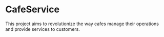 # CafeService
This project aims to revolutionize the way cafes manage their operations and provide services to customers.
